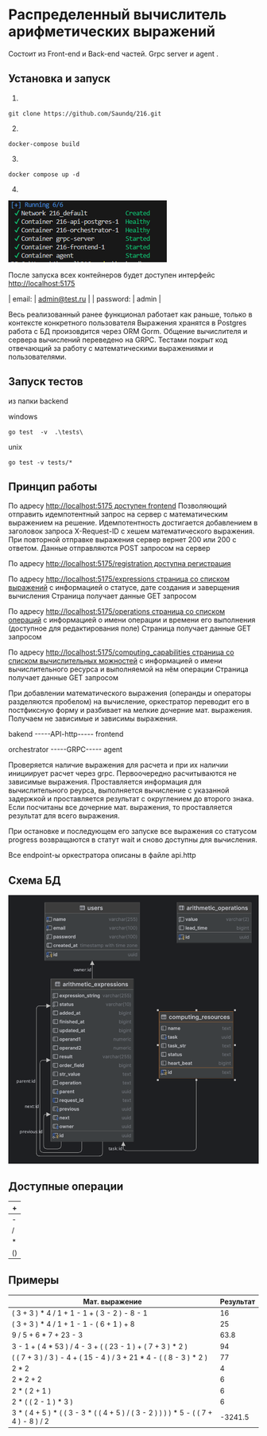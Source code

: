 # Распределенный вычислитель арифметических выражений

Состоит из Front-end и Back-end частей. Grpc server и agent .

## Установка и запуск
1. 
```
git clone https://github.com/Saundq/216.git
```
2. 
```
docker-compose build
```
3. 
```
docker compose up -d
```
4. 
![img.png](23kjh2jk4h.PNG)

После запуска всех контейнеров будет доступен интерфейс
[http://localhost:5175](http://localhost:5175/)

| email:    | admin@test.ru |
| password: | admin         |

Весь реализованный ранее функционал работает как раньше, только в контексте конкретного пользователя
Выражения хранятся в Postgres работа с БД произовдится через ORM Gorm.
Общение вычислителя и сервера вычислений переведено на GRPC.
Тестами покрыт код отвечающий за работу с математическими выражениями и пользователями.


## Запуск тестов
 
из папки backend 

windows
```
go test  -v  .\tests\
```
unix
```
go test -v tests/* 
```

## Принцип работы
По адресу [http://localhost:5175 доступен frontend](http://localhost:5175/)
Позволяющий отправить идемпотентный запрос на сервер с математическим выражением на решение. Идемпотентность достигается добавлением в заголовок запроса X-Request-ID с хешем математического выражения. При повторной отправке выражения сервер вернет 200 или 200 с ответом.
Данные отправляются POST запросом на сервер

По адресу [http://localhost:5175/registration доступна регистрация ](http://localhost:5175/registration)

По адресу [http://localhost:5175/expressions cтраница со списком выражений](http://localhost:5175/expressions) с информацией о
статусе, дате создания и заверщения вычисления
Страница получает данные GET запросом

По адресу [http://localhost:5175/operations cтраница со списком операций](http://localhost:5175/operations) с информацией о имени операции и времени его выполнения (доступное для редактирования поле)
Страница получает данные GET запросом

По адресу [http://localhost:5175/computing_capabilities страница со списком вычислительных можностей](http://localhost:5175/computing_capabilities) с информацией о имени вычислительного ресурса и выполняемой на нём операции
Страница получает данные GET запросом


При добавлении математического выражения (операнды и операторы разделяются пробелом) на вычисление, оркестратор переводит его в постфиксную форму и разбивает на мелкие дочерние мат. выражения. Получаем не зависимые и зависимы выражения.

  
   bakend           -----API-http-----  frontend


   orchestrator     -----GRPC-----      agent

Проверяется наличие выражения для расчета и при их наличии инициирует расчет через grpc.  Первоочередно расчитываются не зависимые выражения. Проставляется информация для вычислительного реурса, выполняется вычисление с указанной задержкой и проставляется результат c округлением до второго знака. Если посчитаны все дочерние мат. выражения, то проставляется результат для всего выражения.


При остановке и последующем его запуске все выражения со статусом progress возвращаются в статут wait и сново доступны для вычисления. 

Все endpoint-ы оркестратора описаны в файле api.http

## Схема БД
![img.png](img.png)

## Доступные операции

| + |
|-| 
| - |
| / |
| * |
| () |

## Примеры

| Мат. выражение                                                                        | Результат |
|---------------------------------------------------------------------------------------|-----------|
| ( 3 + 3 ) * 4 / 1 + 1 - 1 + ( 3 - 2 ) - 8 - 1                                         | 16        |
| ( 3 + 3 ) * 4 / 1 + 1 - 1 - ( 6 + 1 ) + 8                                             | 25        |
| 9 / 5 + 6 * 7 + 23 - 3                                                                | 63.8      |
| 3 - 1 + ( 4 * 53 ) / 4 - 3 + ( ( 23 - 1 ) + ( 7 + 3 ) * 2 )                           | 94        |        
| ( ( 7 + 3 ) / 3 ) - 4 + ( 15 - 4 ) / 3 + 21 * 4 - ( ( 8 - 3 ) * 2 )                   | 77        |        
| 2 * 2                                                                                 | 4         |         
| 2 * 2 + 2                                                                             | 6         |         
| 2 * ( 2 + 1 )                                                                         | 6         |         
| 2 * ( ( 2 - 1 ) * 3 )                                                                 | 6         |
| 3 * ( 4 + 5 ) * ( ( 3 - 3 * ( ( 4 + 5 ) / ( 3 - 2 ) ) ) ) * 5 - ( ( 7 + 4 ) - 8 ) / 2 | -3241.5   |
